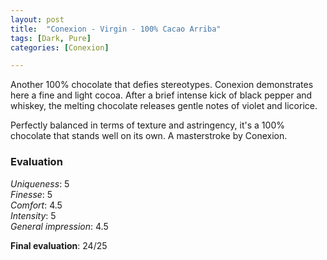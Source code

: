 ```yaml
---
layout: post
title:  "Conexion - Virgin - 100% Cacao Arriba"
tags: [Dark, Pure] 
categories: [Conexion]

---
```



Another 100% chocolate that defies stereotypes. Conexion demonstrates here a fine and light cocoa. After a brief intense kick of black pepper and whiskey, the melting chocolate releases gentle notes of violet and licorice.

Perfectly balanced in terms of texture and astringency, it's a 100% chocolate that stands well on its own. A masterstroke by Conexion.


### Evaluation

_Uniqueness_: 5  
_Finesse_: 5  
_Comfort_: 4.5  
_Intensity_: 5  
_General impression_: 4.5

**Final evaluation**: 24/25
